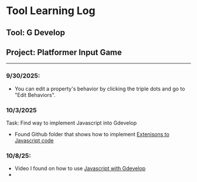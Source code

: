 # Tool Learning Log

## Tool: **G Develop**

## Project: **Platformer Input Game**

---

### 9/30/2025:

* You can edit a property's behavior by clicking the triple dots and go to "Edit Behaviors".


### 10/3/2025
Task: Find way to implement Javascript into Gdevelop

* Found Github folder that shows how to implement <a href="https://github.com/4ian/GDevelop/blob/master/newIDE/README-extensions.md">Extenisons to Javascript code</a>




### 10/8/25:
* Video I found on how to use  <a href="https://www.youtube.com/watch?v=cv3qn-M4OH0">Javascript with Gdevelop</a> 
* 

<!-- 
* Links you used today (websites, videos, etc)
* Things you tried, progress you made, etc
* Challenges, a-ha moments, etc
* Questions you still have
* What you're going to try next
-->
